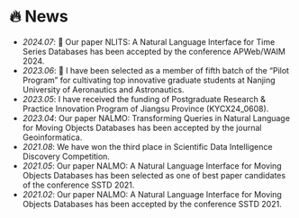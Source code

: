 # 🔥 News
- *2024.07*: 🎉 Our paper NLITS: A Natural Language Interface for Time Series Databases has been accepted by the conference APWeb/WAIM 2024.
- *2023.06*: 🎉 I have been selected as a member of fifth batch of the “Pilot Program” for cultivating top innovative graduate students at Nanjing University of Aeronautics and Astronautics.
- *2023.05*: I have received the funding of Postgraduate Research & Practice Innovation Program of Jiangsu Province (KYCX24_0608).
- *2023.04*: Our paper NALMO: Transforming Queries in Natural Language for Moving Objects Databases has been accepted by the journal Geoinformatica.
- *2021.08*: We have won the third place in Scientific Data Intelligence Discovery Competition.
- *2021.05*: Our paper NALMO: A Natural Language Interface for Moving Objects Databases has been selected as one of best paper candidates of the conference SSTD 2021.
- *2021.02*: Our paper NALMO: A Natural Language Interface for Moving Objects Databases has been accepted by the conference SSTD 2021.
